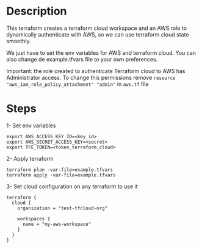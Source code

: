 # Description
This terraform creates a terraform cloud workspace and an AWS role to dynamically authenticate with AWS, so we can use terraform cloud state smoothly.

We just have to set the env variables for AWS and terraform cloud.
You can also change de example.tfvars file to your own preferences.

Important: the role created to authenticate Terraform cloud to AWS has Administrator access. To change this permissions remove `resource "aws_iam_role_policy_attachment" "admin"` in `aws.tf` file

# Steps
1- Set env variables 
```
export AWS_ACCESS_KEY_ID=<key_id>
export AWS_SECRET_ACCESS_KEY=<secret>
export TFE_TOKEN=<token_terraform_cloud>
```

2- Apply terraform
```
terraform plan -var-file=example.tfvars 
terraform apply -var-file=example.tfvars 
```

3- Set cloud configuration on any terraform to use it
```
terraform {
  cloud {
    organization = "test-tfcloud-org"

    workspaces {
      name = "my-aws-workspace"
    }
  }
}
```